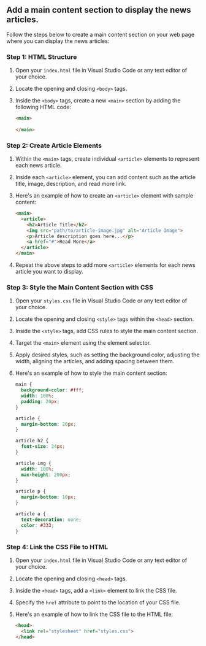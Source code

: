 
## Add a main content section to display the news articles.

Follow the steps below to create a main content section on your web page where you can display the news articles:

### Step 1: HTML Structure

1. Open your `index.html` file in Visual Studio Code or any text editor of your choice.
2. Locate the opening and closing `<body>` tags.
3. Inside the `<body>` tags, create a new `<main>` section by adding the following HTML code:
    
    ```html
    <main>
      
    </main>
    ```

### Step 2: Create Article Elements

1. Within the `<main>` tags, create individual `<article>` elements to represent each news article.
2. Inside each `<article>` element, you can add content such as the article title, image, description, and read more link.
3. Here's an example of how to create an `<article>` element with sample content:

    ```html
    <main>
      <article>
        <h2>Article Title</h2>
        <img src="path/to/article-image.jpg" alt="Article Image">
        <p>Article description goes here...</p>
        <a href="#">Read More</a>
      </article>
    </main>
    ```

4. Repeat the above steps to add more `<article>` elements for each news article you want to display.

### Step 3: Style the Main Content Section with CSS

1. Open your `styles.css` file in Visual Studio Code or any text editor of your choice.
2. Locate the opening and closing `<style>` tags within the `<head>` section.
3. Inside the `<style>` tags, add CSS rules to style the main content section.
4. Target the `<main>` element using the element selector.
5. Apply desired styles, such as setting the background color, adjusting the width, aligning the articles, and adding spacing between them.
6. Here's an example of how to style the main content section:

    ```css
    main {
      background-color: #fff;
      width: 100%;
      padding: 20px;
    }
    
    article {
      margin-bottom: 20px;
    }
    
    article h2 {
      font-size: 24px;
    }
    
    article img {
      width: 100%;
      max-height: 200px;
    }
    
    article p {
      margin-bottom: 10px;
    }
    
    article a {
      text-decoration: none;
      color: #333;
    }
    ```

### Step 4: Link the CSS File to HTML

1. Open your `index.html` file in Visual Studio Code or any text editor of your choice.
2. Locate the opening and closing `<head>` tags.
3. Inside the `<head>` tags, add a `<link>` element to link the CSS file.
4. Specify the `href` attribute to point to the location of your CSS file.
5. Here's an example of how to link the CSS file to the HTML file:
    
    ```html
    <head>
      <link rel="stylesheet" href="styles.css">
    </head>
    ```

